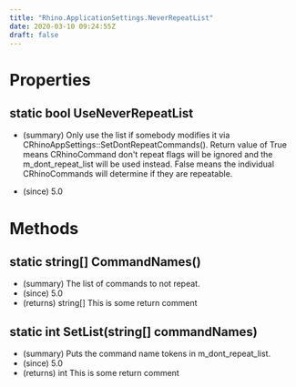 ```yaml
---
title: "Rhino.ApplicationSettings.NeverRepeatList"
date: 2020-03-10 09:24:55Z
draft: false
---
```


# Properties
## static bool UseNeverRepeatList
- (summary) 
     Only use the list if somebody modifies it via CRhinoAppSettings::SetDontRepeatCommands().
     Return value of True means CRhinoCommand don't repeat flags will be ignored and the m_dont_repeat_list
     will be used instead.  False means the individual CRhinoCommands will determine if they are repeatable.
    
- (since) 5.0
# Methods
## static string[] CommandNames()
- (summary) The list of commands to not repeat.
- (since) 5.0
- (returns) string[] This is some return comment
## static int SetList(string[] commandNames)
- (summary) Puts the command name tokens in m_dont_repeat_list.
- (since) 5.0
- (returns) int This is some return comment
